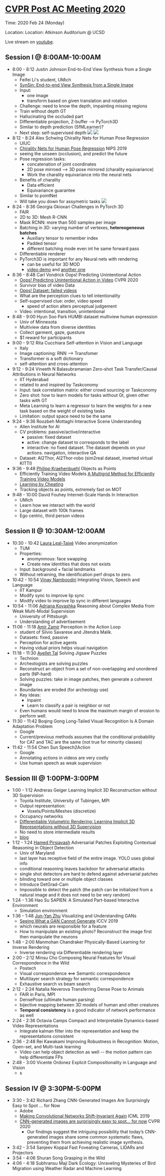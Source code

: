 # [CVPR Post AC Meeting 2020](http://www.cvpr2020-ac-meeting.org/workshop.html)

Time: 2020 Feb 24 (Monday)

Location: Location: Atkinson Auditorium @ UCSD

Live stream on [youtube](https://www.youtube.com/watch?v=9bZT5dzyeS8).

## Session I @ 8:00AM-10:00AM
- 8:00 - 8:12	Justin Johnson	End-to-End View Synthesis from a Single Image
	- Feifei Li's student, UMich
	- [SynSin: End-to-end View Synthesis from a Single Image](https://arxiv.org/abs/1912.08804)
	- Input: 
		- one image
		- transform based on given translation and rotation
	- Challenge: need to know the depth, impainting missing regions
	- Train without depth GT
	- Hallucinating the occluded part
	- Differentiable projection, Z-buffer --> PyTorch3D
	- Similar to depth prediction (SfMLearner)?
	- Next step: self-supervised depth
	![](assets/johnson_umich1.png)
	![](assets/johnson_umich2.png)
- 8:12 - 8:24	Alex Schwing	Chirality Nets for Human Pose Regression
	- UIUC
	- [Chirality Nets for Human Pose Regression](https://papers.nips.cc/paper/9027-chirality-nets-for-human-pose-regression) NIPS 2019
	- seeing the unseen (occlusion), and predict the future
	- Pose regression tasks:
		- concatenation of joint coordinates
		- 2D pose mirroed --> 3D pose mirrored (charality equivariance)
		- Work the charality equivariance into the neural nets
	- Benefits of charality
		- Data efficient
		- Equivariance guarantee
	- Similar to pointNet
	- Will take you down for assymetric tasks
	![](assets/schwing_uiuc.png)
- 8:24 - 8:36	Georgia Gkioxari	Challenges in PyTorch 3D
	- FAIR
	- 2D to 3D: Mesh R-CNN
	- Mask RCNN: more than 500 samples per image
	- Batching in 3D: varying number of vertexes, **hetereogeneous batches**
		- Auxiliary tensor to remember index
		- Padded tensor
		- different batching mode even int he same forward pass
	- Differentiable renderer
	- PyTorch3D is important for any Neural nets with rendering
		- can be useful for 3D MOD
		- [video demo](https://www.youtube.com/watch?v=lG3s_uHJQYY) and [another one](https://www.youtube.com/watch?v=FQugQKz8hwE)
- 8:36 - 8:48	Carl Vondrick	Oops! Predicting Unintentional Action
	- [Oops! Predicting Unintentional Action in Video](https://arxiv.org/abs/1911.11206) CVPR 2020
	- Survivor bias of video Data
	- [Opps! Dataset: failed videos](oops.cs.columbia.edu)
	- What are the perception clues to tell intentionality
	- Self-supervised clue: order, video speed
		- speed of action alters perceptual judgement
	- Video: intentional, transition, unintentional
- 8:48 - 9:00	Hyun Soo Park	HUMBI dataset multiview human expression
	- Univ of Minnesota
	- Multiview data from diverse identities
	- Collect garment, gaze, guesture
	- $1 reward for participants
- 9:00 - 9:12	Rita Cucchiara	Self-attention in Vision and Language
	- Italy
	- Image captioning: RNN --> Transfomer
	- Transformer is a soft dictionary
	- self-attention and cross-attention
- 9:12 - 9:24	Vineeth N Balasubramanian		Zero-shot Task Transfer/Causal Attributions in Neural Networks
	- IIT Hyderabad
	- related to and inspired by Taskconomy
	- Input: task correlation matrix: either crowd sourcing or Taskconomy
	- Zero shot: how to learn models for tasks without Gt, given other tasks with GT
	- Meta Learning to learn a regressor to learn the weights for a new task based on the weight of existing tasks
	- Limitation: output space need to be the same
- 9:24 - 9:36	Roozbeh Mottaghi	Interactive Scene Understanding
	- Allen Institute for AI
	- CV problems: passive/active/interactive
		- passive: fixed dataset
		- active: change dataset to corresponds to the label
		- interactive: no fixed dataset. The dataset depends on your actions. navigation, interactive QA
	- Dataset: AI2Thor, AI2Thor-robo (sim2real dataset, inverted virtual KITTI)
- 9:36 - 9:48	[Philipp Kraehenbuehl](https://www.philkr.net/) Objects as Points	
	- Efficiently Training Video Models [A Multigrid Method for Efficiently Training Video Models](https://arxiv.org/abs/1912.00998)
	- [Learning by Cheating](https://arxiv.org/abs/1912.12294)
	- Tracking objects as points, extremely fast on MOT
- 9:48 - 10:00	David Fouhey	Internet-Scale Hands In Interaction
	- UMich
	- Learn how we interact with the world
	- Large dataset with 100k frames 
	- Ego centric, third person videos

## Session II @ 10:30AM-12:00AM
- 10:30 - 10:42	[Laura Leal-Taixé](https://dvl.in.tum.de/team/lealtaixe/)	Video anonymization
	- TUM
	- Properties:
		- anomynmous: face swapping
		- Create new identities that does not exists
	- Input: background + facial landmarks
	- Without retraining, the identification perf drops to zero.
- 10:42 - 10:54	[Vinay Namboodiri](https://vinaypn.github.io/pubs_short/)	Integrating Vision, Speech and Language
	- IIT Kampur
	- Modify sync to improve lip sync
	- Modify video to improve lip sync in different languages
- 10:54 - 11:06	[Adriana Kovashka](https://people.cs.pitt.edu/~kovashka/publications.htm)	Reasoning about Complex Media from Weak Multi-Modal Supervision
	- University of Pittsburgh
	- Understanding of advertisement
- 11:06 - 11:18	[Amir Zamir](https://cs.stanford.edu/~amirz/)	Perception in the Action Loop
	- student of Silvio Savarese and Jitendra Malik.
	- Datasets: fixed, passive
	- Perception for active agents
	- Having vidual priors helps visual navigation
- 11:18 - 11:30	[Ayellet Tal](https://webee.technion.ac.il/~ayellet/papers.html)	Solving Jigsaw Puzzles
	- Technion
	- Archeologists are solving puzzles
	- Reconstruct an object from a set of non-overlapping and unordered parts (NP-hard)
	- Solving puzzles: take in image patches, then generate a coherent image
	- Boundaries are eroded (for archeology use)
	- Key ideas:
		- Inpaint
		- Learn to classify a pair is neighbor or not
	- Even humans would need to know the maximum margin of erosion to perform well.
- 11:30 - 11:42	Boqing Gong	Long-Tailed Visual Recognition Is A Domain Adaptation Problem
	- Google
	- Current/previous methods assumes that the conditional probability for CAT and TAC are the same (not true for minority classes)
- 11:42 - 11:54	Chen Sun	Speech2Action
	- Google
	- Annotating actions in videos are very costly
	- Use human speech as weak supervision

## Session III @ 1:00PM-3:00PM
- 1:00 - 1:12	Andreras Geiger	Learning Implicit 3D Reconstruction without 3D Supervision
	- Toyota Institute, University of Tubingen, MPI
	- Output representation: 
		- Voxels/Points/Meshes (discretize)
	- Occupancy networks
	- [Differentiable Volumetric Rendering: Learning Implicit 3D Representations without 3D Supervision](https://arxiv.org/abs/1912.07372)
	- No need to store intermediate results
	- [blog](https://autonomousvision.github.io/)
- 1:12 - 1:24	[Hamed Pirsiavash](https://www.csee.umbc.edu/~hpirsiav/)	Adversarial Patches Exploiting Contextual Reasoning in Object Detection
	- Univ of Maryland
	- last layer has receptive field of the entire image. YOLO uses global info
	- conditional reasoning leaves backdoor for adversarial attacks
	- single shot detectors are hard to defend against adversarial patches
	- blinding toward one or multiple object classes
	- Introduce DetGrad-Cam
	- Impossible to detect the patch (the patch can be initialized from a natural image and it does not need to be very random)
- 1:24 - 1:36	Hao Su	SAPIEN: A Simulated Part-based Interactive Environment
	- Simulation environment
- 1:36 - 1:48	[Jun-Yan Zhu](https://people.csail.mit.edu/junyanz/)	Visualizing and Understanding GANs
	- [Seeing What a GAN Cannot Generate](https://arxiv.org/abs/1910.11626) ICCV 2019
	- which neurals are responsible for a feature
	- How to manipulate an existing photo? Reconstruct the image first then manipulate the neurons
- 1:48 - 2:00	Manmohan Chandraker		Physically-Based Learning for Inverse Rendering
	- Inverse rendering via Differentiable rendering layer
- 2:00 - 2:12	Minsu Cho	Composing Neural Features for Visual Correspondence in the Wild
	- Postech
	- Visual correspondence <==> Semantic correspondence
	- Multilayer search strategy for semantic correspondence
	- Exhaustive search vs beam search
- 2:12 - 2:24	Natalia Neverova	Transferring Dense Pose to Animals
	- FAIR in Paris, MPI
	- DensePose (ultimate human parsing)
	- bijective mapping between 3D models of human and other creatures
	- **Temporal consistency** is a good indicator of network performance as well
- 2:24 - 2:36	Octavia Camps	Compact and Interpretable Dynamics-based Video Representations
	- Integrate kalman filter into the representation and keep the representations consistent
- 2:36 - 2:48	Rei Kawakami	Improving Robustness in Recognition: Motion, Open-set, and Multi-task learning
	- Video can help object detection as well -- the motion pattern can help differentiate FPs
- 2:48 - 3:00	Vicente Ordonez	Explicit Compositionality in Language and Vision
	- s


## Session IV @ 3:30PM-5:00PM
- 3:30 - 3:42	Richard Zhang	CNN-Generated Images Are Surprisingly Easy to Spot ... for Now
	- Adobe
	- [Making Convolutional Networks Shift-Invariant Again](https://arxiv.org/abs/1904.11486) ICML 2019
	- [CNN-generated images are surprisingly easy to spot... for now](https://arxiv.org/abs/1912.11035) CVPR 2020
		-  Our findings suggest the
intriguing possibility that today’s CNN-generated images
share some common systematic flaws, preventing them from
achieving realistic image synthesis.
- 3:42 - 3:54	Sanjeev Koppal	Fast Foveating Cameras, LIDARs and Projectors
- 3:54 - 4:06	Shuran Song	Grasping in the Wild
- 4:06 - 4:18	Subhransu Maji	Dark Ecology: Unraveling Mysteries of Bird Migration using Weather Radar and Machine Learning


